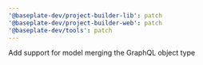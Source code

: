 ```yaml
---
'@baseplate-dev/project-builder-lib': patch
'@baseplate-dev/project-builder-web': patch
'@baseplate-dev/tools': patch
---
```


Add support for model merging the GraphQL object type
